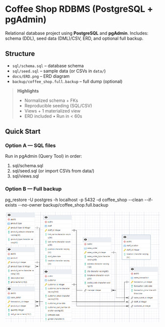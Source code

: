 # Coffee Shop RDBMS (PostgreSQL + pgAdmin)

Relational database project using **PostgreSQL** and **pgAdmin**.
Includes: schema (DDL), seed data (DML)/CSV, ERD, and optional full backup.

## Structure
- `sql/schema.sql` – database schema
- `sql/seed.sql` – sample data (or CSVs in `data/`)
- `docs/ERD.png` – ERD diagram
- `backup/coffee_shop.full.backup` – full dump (optional)
  
> **Highlights**
> - Normalized schema + FKs
> - Reproducible seeding (SQL/CSV)
> - Views + 1 materialized view
> - ERD included • Run in < 60s

## Quick Start
### Option A — SQL files
Run in pgAdmin (Query Tool) in order:
1) sql/schema.sql
2) sql/seed.sql   (or import CSVs from data/)
3) sql/views.sql
   
### Option B — Full backup
pg_restore -U postgres -h localhost -p 5432 -d coffee_shop --clean --if-exists --no-owner backup/coffee_shop.full.backup

![ERD](docs/ERD.png)


